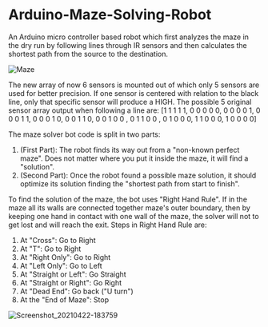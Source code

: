 # Arduino-Maze-Solving-Robot

An Arduino micro controller based robot which first analyzes the maze in the dry run by following lines through IR sensors and then calculates the shortest path from the source to the destination.

![Maze](https://user-images.githubusercontent.com/73630123/115738487-b9171e80-a3aa-11eb-8f36-94386b456330.jpg)

The new array of now 6 sensors is mounted out of which only 5 sensors are used for better precision. If one sensor is centered with relation to the black line, only that specific sensor will produce a HIGH. The possible 5 original sensor array output when following a line are:
[1 1 1 1 1, 0 0 0 0 0, 0 0 0 0 1, 0 0 0 1 1, 0 0 0 1 0, 0 0 1 1 0, 0 0 1 0 0 , 0 1 1 0 0 , 0 1 0 0 0, 1 1 0 0 0, 1 0 0 0 0]

The maze solver bot code is split in two parts:

1. (First Part): The robot finds its way out from a "non-known perfect maze". Does not matter where you put it inside the maze, it will find a "solution".
2. (Second Part): Once the robot found a possible maze solution, it should optimize its solution finding the "shortest path from start to finish".

To find the solution of the maze, the bot uses "Right Hand Rule". If in the maze all its walls are connected together maze's outer boundary, then by keeping one hand in contact with one wall of the maze, the solver will not to get lost and will reach the exit. Steps in Right Hand Rule are:

1. At "Cross": Go to Right
2. At "T": Go to Right
3. At "Right Only": Go to Right
4. At "Left Only": Go to Left
5. At "Straight or Left": Go Straight
6. At "Straight or Right": Go Right
7. At "Dead End": Go back ("U turn")
8. At the "End of Maze": Stop

![Screenshot_20210422-183759](https://user-images.githubusercontent.com/73630123/115738403-a6044e80-a3aa-11eb-8a28-ddb5c98389ec.jpg)
